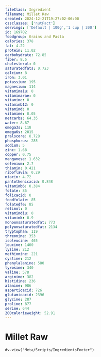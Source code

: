 ```yaml
---
fileClass: Ingredient
filename: Millet Raw
created: 2024-12-21T19:27:02-06:00
cssclasses: ['nutFact']
servings: ['Default | 100g','1 cup | 200']
id: 169702
foodgroup: Grains and Pasta
calories: 378
fat: 4.22
protein: 11.02
carbohydrate: 72.85
fiber: 8.5
cholesterol: 0
saturatedfats: 0.723
calcium: 8
iron: 3.01
potassium: 195
magnesium: 114
vitaminaiu: 0
vitaminarae: 0
vitaminc: 0
vitaminb12: 0
vitamind: 0
vitamine: 0.05
netcarbs: 64.35
water: 8.67
omega3s: 118
omega6s: 2015
pralscore: 8.728
phosphorus: 285
sodium: 5
zinc: 1.68
copper: 0.75
manganese: 1.632
selenium: 2.7
thiamin: 0.421
riboflavin: 0.29
niacin: 4.72
pantothenicacid: 0.848
vitaminb6: 0.384
folate: 85
folicacid: 0
foodfolate: 85
folatedfe: 85
retinol: 0
vitamindiu: 0
vitamink: 0.9
monounsaturatedfat: 773
polyunsaturatedfat: 2134
tryptophan: 119
threonine: 353
isoleucine: 465
leucine: 1400
lysine: 212
methionine: 221
cystine: 212
phenylalanine: 580
tyrosine: 340
valine: 578
arginine: 382
histidine: 236
alanine: 986
asparticacid: 726
glutamicacid: 2396
glycine: 287
proline: 877
serine: 644
200calorieweight: 52.91
---
```


# Millet Raw

```dataviewjs
dv.view("Meta/Scripts/IngredientsFooter")
```